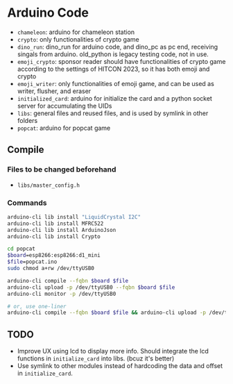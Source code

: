 # Arduino Code

* `chameleon`: arduino for chameleon station
* `crypto`: only functionalities of crypto game
* `dino_run`: dino_run for arduino code, and dino_pc as pc end, receiving singals from arduino. old_python is legacy testing code, not in use.
* `emoji_crypto`: sponsor reader should have functionalities of crypto game according to the settings of HITCON 2023, so it has both emoji and crypto
* `emoji_writer`: only functionalities of emoji game, and can be used as writer, flusher, and eraser
* `initialized_card`: arduino for initialize the card and a python socket server for accumulating the UIDs
* `libs`: general files and reused files, and is used by symlink in other folders
* `popcat`: arduino for popcat game

## Compile

### Files to be changed beforehand

* `libs/master_config.h`

### Commands

```bash
arduino-cli lib install "LiquidCrystal I2C"
arduino-cli lib install MFRC522
arduino-cli lib install ArduinoJson
arduino-cli lib install Crypto

cd popcat
$board=esp8266:esp8266:d1_mini
$file=popcat.ino
sudo chmod a+rw /dev/ttyUSB0

arduino-cli compile --fqbn $board $file
arduino-cli upload -p /dev/ttyUSB0 --fqbn $board $file
arduino-cli monitor -p /dev/ttyUSB0

# or, use one-liner
arduino-cli compile --fqbn $board $file && arduino-cli upload -p /dev/ttyUSB0 --fqbn $board $file && arduino-cli monitor -p /dev/ttyUSB0
```

## TODO

* Improve UX using lcd to display more info. Should integrate the lcd functions in `initialize_card` into libs. (bcuz it's better)
* Use symlink to other modules instead of hardcoding the data and offset in `initialize_card`.
